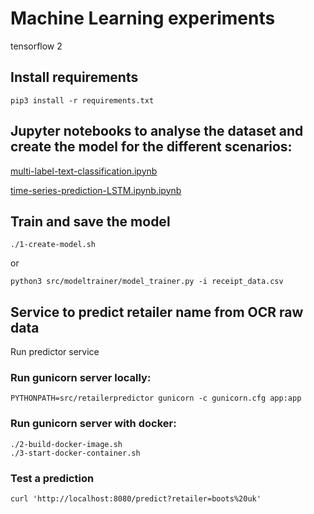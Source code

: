 # Machine Learning experiments

tensorflow 2

## Install requirements

    pip3 install -r requirements.txt 

## Jupyter notebooks to analyse the dataset and create the model for the different scenarios:
    
[multi-label-text-classification.ipynb](notebook/multi-label-text-classification.ipynb)

[time-series-prediction-LSTM.ipynb.ipynb](notebook/time-series-prediction-LSTM.ipynb)

## Train and save the model

    ./1-create-model.sh
or

    python3 src/modeltrainer/model_trainer.py -i receipt_data.csv 

## Service to predict retailer name from OCR raw data

   Run predictor service

### Run gunicorn server locally:

    PYTHONPATH=src/retailerpredictor gunicorn -c gunicorn.cfg app:app 
    
### Run gunicorn server with docker:

    ./2-build-docker-image.sh
    ./3-start-docker-container.sh

### Test a prediction

    curl 'http://localhost:8080/predict?retailer=boots%20uk'
   
